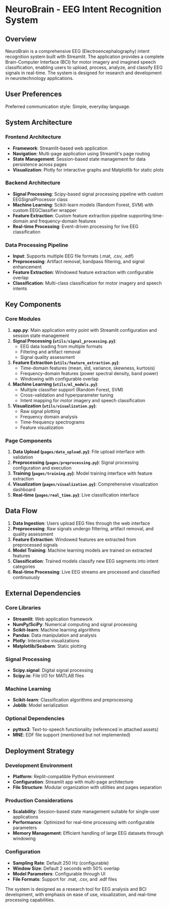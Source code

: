 # NeuroBrain - EEG Intent Recognition System

## Overview

NeuroBrain is a comprehensive EEG (Electroencephalography) intent recognition system built with Streamlit. The application provides a complete Brain-Computer Interface (BCI) for motor imagery and imagined speech classification, enabling users to upload, process, analyze, and classify EEG signals in real-time. The system is designed for research and development in neurotechnology applications.

## User Preferences

Preferred communication style: Simple, everyday language.

## System Architecture

### Frontend Architecture
- **Framework**: Streamlit-based web application
- **Navigation**: Multi-page application using Streamlit's page routing
- **State Management**: Session-based state management for data persistence across pages
- **Visualization**: Plotly for interactive graphs and Matplotlib for static plots

### Backend Architecture
- **Signal Processing**: Scipy-based signal processing pipeline with custom EEGSignalProcessor class
- **Machine Learning**: Scikit-learn models (Random Forest, SVM) with custom EEGClassifier wrapper
- **Feature Extraction**: Custom feature extraction pipeline supporting time-domain and frequency-domain features
- **Real-time Processing**: Event-driven processing for live EEG classification

### Data Processing Pipeline
- **Input**: Supports multiple EEG file formats (.mat, .csv, .edf)
- **Preprocessing**: Artifact removal, bandpass filtering, and signal enhancement
- **Feature Extraction**: Windowed feature extraction with configurable overlap
- **Classification**: Multi-class classification for motor imagery and speech intents

## Key Components

### Core Modules

1. **app.py**: Main application entry point with Streamlit configuration and session state management
2. **Signal Processing (`utils/signal_processing.py`)**: 
   - EEG data loading from multiple formats
   - Filtering and artifact removal
   - Signal quality assessment
3. **Feature Extraction (`utils/feature_extraction.py`)**:
   - Time-domain features (mean, std, variance, skewness, kurtosis)
   - Frequency-domain features (power spectral density, band power)
   - Windowing with configurable overlap
4. **Machine Learning (`utils/ml_models.py`)**:
   - Multiple classifier support (Random Forest, SVM)
   - Cross-validation and hyperparameter tuning
   - Intent mapping for motor imagery and speech classification
5. **Visualization (`utils/visualization.py`)**:
   - Raw signal plotting
   - Frequency domain analysis
   - Time-frequency spectrograms
   - Feature visualization

### Page Components

1. **Data Upload (`pages/data_upload.py`)**: File upload interface with validation
2. **Preprocessing (`pages/preprocessing.py`)**: Signal processing configuration and execution
3. **Training (`pages/training.py`)**: Model training interface with feature extraction
4. **Visualization (`pages/visualization.py`)**: Comprehensive visualization dashboard
5. **Real-time (`pages/real_time.py`)**: Live classification interface

## Data Flow

1. **Data Ingestion**: Users upload EEG files through the web interface
2. **Preprocessing**: Raw signals undergo filtering, artifact removal, and quality assessment
3. **Feature Extraction**: Windowed features are extracted from preprocessed signals
4. **Model Training**: Machine learning models are trained on extracted features
5. **Classification**: Trained models classify new EEG segments into intent categories
6. **Real-time Processing**: Live EEG streams are processed and classified continuously

## External Dependencies

### Core Libraries
- **Streamlit**: Web application framework
- **NumPy/SciPy**: Numerical computing and signal processing
- **Scikit-learn**: Machine learning algorithms
- **Pandas**: Data manipulation and analysis
- **Plotly**: Interactive visualizations
- **Matplotlib/Seaborn**: Static plotting

### Signal Processing
- **Scipy.signal**: Digital signal processing
- **Scipy.io**: File I/O for MATLAB files

### Machine Learning
- **Scikit-learn**: Classification algorithms and preprocessing
- **Joblib**: Model serialization

### Optional Dependencies
- **pyttsx3**: Text-to-speech functionality (referenced in attached assets)
- **MNE**: EDF file support (mentioned but not implemented)

## Deployment Strategy

### Development Environment
- **Platform**: Replit-compatible Python environment
- **Configuration**: Streamlit app with multi-page architecture
- **File Structure**: Modular organization with utilities and pages separation

### Production Considerations
- **Scalability**: Session-based state management suitable for single-user applications
- **Performance**: Optimized for real-time processing with configurable parameters
- **Memory Management**: Efficient handling of large EEG datasets through windowing

### Configuration
- **Sampling Rate**: Default 250 Hz (configurable)
- **Window Size**: Default 2 seconds with 50% overlap
- **Model Parameters**: Configurable through UI
- **File Formats**: Support for .mat, .csv, and .edf files

The system is designed as a research tool for EEG analysis and BCI development, with emphasis on ease of use, visualization, and real-time processing capabilities.
